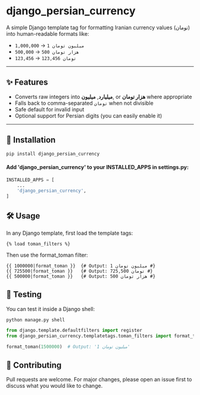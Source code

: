# django_persian_currency

A simple Django template tag for formatting Iranian currency values (تومان) into human-readable formats like:

- `1,000,000` → `1 میلیون تومان`
- `500,000` → `500 هزار تومان`
- `123,456` → `123,456 تومان`

---

## ✨ Features

- Converts raw integers into **میلیارد**, **میلیون**, or **هزار تومان** where appropriate
- Falls back to comma-separated `تومان` when not divisible
- Safe default for invalid input
- Optional support for Persian digits (you can easily enable it)

---

## 🚀 Installation

```bash
pip install django_persian_currency
```

#### Add 'django_persian_currency' to your INSTALLED_APPS in settings.py:

```python
INSTALLED_APPS = [
    ...
    'django_persian_currency',
]
```

## 🛠 Usage

In any Django template, first load the template tags:

```
{% load toman_filters %}
```

Then use the format_toman filter:

```
{{ 1000000|format_toman }}  {# Output: 1 میلیون تومان #}
{{ 725500|format_toman }}   {# Output: 725,500 تومان #}
{{ 500000|format_toman }}   {# Output: 500 هزار تومان #}
```

## 🧪 Testing
You can test it inside a Django shell:

```
python manage.py shell
```

```python
from django.template.defaultfilters import register
from django_persian_currency.templatetags.toman_filters import format_toman

format_toman(1500000)  # Output: '1 میلیون تومان'
```

## 🤝 Contributing
Pull requests are welcome. For major changes, please open an issue first to discuss what you would like to change.